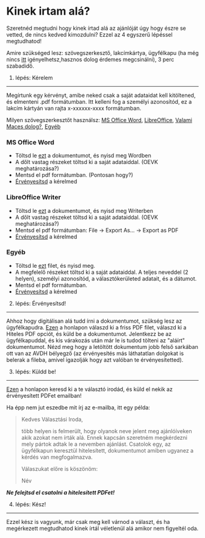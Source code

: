 Kinek irtam alá?
====

Szeretnéd megtudni hogy kinek írtad alá az ajánlóját úgy hogy észre se vetted, de nincs kedved kimozdulni?
Ezzel az 4 egyszerű lépéssel megtudhatod!

Amire szükséged lesz: szövegszerkesztő, lakcímkártya, ügyfélkapu (ha még nincs [itt](https://ugyfelkapu.magyarorszag.hu/regisztracio) igényelhetsz,hasznos dolog érdemes megcsinálni), 3 perc szabadidő.

1. lépés: Kérelem
---

Megírtunk egy kérvényt, amibe neked csak a saját adataidat kell kitöltened, és elmenteni .pdf formátumban.
Itt kelleni fog a személyi azonosítód, ez a lakcím kártyán van rajta x-xxxxxx-xxxx formátumban.

Milyen szövegszerkesztőt használsz: [MS Office Word](#kerelem-word), [LibreOffice](#kerelem-lo), [Valami Maces dolog?](#???), [Egyéb](#kerelem-egyeb)

### MS Office Word <a name="kerelem-word"></a>
- Töltsd le [ezt](/AlairasKerelem.docx) a dokumentumot, és nyisd meg Wordben
- A dőlt vastag részeket töltsd ki a saját adataiddal. (OEVK meghatározása?)
- Mentsd el pdf formátumban. (Pontosan hogy?)
- [Érvényesítsd](#ervenyesit) a kérelmed

### LibreOffice Writer <a name="kerelem-lo"></a>
- Töltsd le [ezt](/AlairasKerelem.odt) a dokumentumot, és nyisd meg Writerben
- A dőlt vastag részeket töltsd ki a saját adataiddal. (OEVK meghatározása?)
- Mentsd el pdf formátumban: File -> Export As... -> Export as PDF
- [Érvényesítsd](#ervenyesit) a kérelmed

### Egyéb <a name="kerelem-egyeb"></a>
- Töltsd le [ezt](/AlairasKerelem.txt) filet, és nyisd meg.
- A megfelelő részeket töltsd ki a saját adataiddal. A teljes neveddel (2 helyen), személyi azonosítód, a választókerületed adatait, és a dátumot.
- Mentsd el pdf formátumban.
- [Érvényesítsd](#ervenyesit) a kérelmed

2. lépés: Érvényesítsd!<a name="ervenyesit"></a>
---

Ahhoz hogy digitálisan alá tudd írni a dokumentumot, szükség lesz az ügyfélkapudra.
[Ezen](https://niszavdh.gov.hu/index) a honlapon válaszd ki a friss PDF filet, válaszd ki a Hiteles PDF opciót, és küld be a dokumentumot.
Jelentkezz be az ügyfélkapuddal, és kis várakozás után már le is tudod tölteni az "aláírt" dokumentumot.
Nézd meg hogy a letöltött dokumentum jobb felső sarkában ott van az AVDH bélyegző (az érvényesítés más láthatatlan dolgokat is belerak a fileba, amivel igazolják hogy azt valóban te érvényesítetted).

3. lépés: Küldd be!
---

[Ezen](http://www.valasztas.hu/valasztasi-irodak-elerhetosegei) a honlapon keresd ki a te választó irodád, és küld el nekik az érvényesített PDFet emailban!

Ha épp nem jut eszedbe mit írj az e-mailba, itt egy példa:

>Kedves Választási Iroda,
>
>több helyen is felmerült, hogy olyanok neve jelent meg ajánlóíveken akik azokat nem írták alá.
>Ennek kapcsán szeretném megkérdezni mely pártok adtak le a nevemben ajánlást.
>Csatolok egy, az ügyfélkapun keresztül hitelesített, dokumentumot amiben ugyanez a kérdés van megfogalmazva.
>
>Válaszukat előre is köszönöm:
>
>Név

___Ne felejtsd el csatolni a hitelesített PDFet!___

4. lépés: Kész!
---

Ezzel kész is vagyunk, már csak meg kell várnod a választ, és ha megérkezett megtudhatod kinek írtál véletlenül alá amikor nem figyeltél oda.
